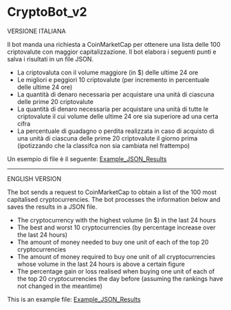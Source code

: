 # CryptoBot_v2

VERSIONE ITALIANA

Il bot manda una richiesta a CoinMarketCap per ottenere una lista delle 100 criptovalute con maggior capitalizzazione.
Il bot elabora i seguenti punti e salva i risultati in un file JSON.

- La criptovaluta con il volume maggiore (in $) delle ultime 24 ore
- Le migliori e peggiori 10 criptovalute (per incremento in percentuale delle ultime 24 ore)
- La quantità di denaro necessaria per acquistare una unità di ciascuna delle prime 20 criptovalute
- La quantità di denaro necessaria per acquistare una unità di tutte le criptovalute il cui volume delle ultime 24 ore sia superiore ad una certa cifra
- La percentuale di guadagno o perdita realizzata in caso di acquisto di una unità di ciascuna delle prime 20 criptovalute il giorno prima (ipotizzando che la classifca non sia cambiata nel frattempo)

Un esempio di file è il seguente:
[Example_JSON_Results](Example_JSON_Results)

----------------------------------------------------------------------------
ENGLISH VERSION

The bot sends a request to CoinMarketCap to obtain a list of the 100 most capitalised cryptocurrencies.
The bot processes the information below and saves the results in a JSON file.

- The cryptocurrency with the highest volume (in $) in the last 24 hours
- The best and worst 10 cryptocurrencies (by percentage increase over the last 24 hours)
- The amount of money needed to buy one unit of each of the top 20 cryptocurrencies
- The amount of money required to buy one unit of all cryptocurrencies whose volume in the last 24 hours is above a certain figure
- The percentage gain or loss realised when buying one unit of each of the top 20 cryptocurrencies the day before (assuming the rankings have not changed in the meantime)

This is an example file:
[Example_JSON_Results](Example_JSON_Results)
